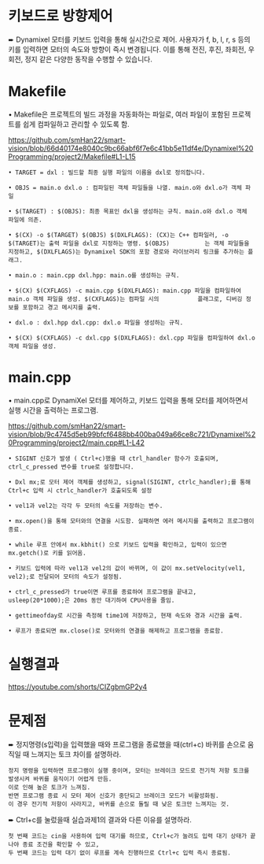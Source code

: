 # 키보드로 방향제어

➨ Dynamixel 모터를 키보드 입력을 통해 실시간으로 제어. 사용자가 f, b, l, r, s 등의 키를 입력하면 모터의 속도와 방향이 즉시 변경됩니다. 이를 통해 전진, 후진, 좌회전, 우회전, 정지 같은 다양한 동작을 수행할 수 있습니다.

# Makefile

• Makefile은 프로젝트의 빌드 과정을 자동화하는 파일로, 여러 파일이 포함된 프로젝트를 쉽게 컴파일하고 관리할 수 있도록 함.

https://github.com/smHan22/smart-vision/blob/66d40174e8040c9bc66abf6f7e6c41bb5e11df4e/Dynamixel%20Programming/project2/Makefile#L1-L15
```
• TARGET = dxl : 빌드할 최종 실행 파일의 이름을 dxl로 정의합니다.
    
• OBJS = main.o dxl.o : 컴파일된 객체 파일들을 나열. main.o와 dxl.o가 객체 파일
    
• $(TARGET) : $(OBJS): 최종 목표인 dxl을 생성하는 규칙. main.o와 dxl.o 객체 파일에 의존.
    
• $(CX) -o $(TARGET) $(OBJS) $(DXLFLAGS): (CX)는 C++ 컴파일러, -o $(TARGET)는 출력 파일을 dxl로 지정하는 명령. $(OBJS)          는 객체 파일들을 지정하고, $(DXLFLAGS)는 Dynamixel SDK의 포함 경로와 라이브러리 링크를 추가하는 플래그.

• main.o : main.cpp dxl.hpp: main.o를 생성하는 규칙. 

• $(CX) $(CXFLAGS) -c main.cpp $(DXLFLAGS): main.cpp 파일을 컴파일하여 main.o 객체 파일을 생성. $(CXFLAGS)는 컴파일 시의           플래그로, 디버깅 정보를 포함하고 경고 메시지를 출력.

• dxl.o : dxl.hpp dxl.cpp: dxl.o 파일을 생성하는 규칙.

• $(CX) $(CXFLAGS) -c dxl.cpp $(DXLFLAGS): dxl.cpp 파일을 컴파일하여 dxl.o 객체 파일을 생성.
```


# main.cpp

• main.cpp로 DynamiXel 모터를 제어하고, 키보드 입력을 통해 모터를 제어하면서 실행 시간을 출력하는 프로그램.

https://github.com/smHan22/smart-vision/blob/9c4745d5eb99bfcf6488bb400ba049a66ce8c721/Dynamixel%20Programming/project2/main.cpp#L1-L42
```
• SIGINT 신호가 발생 ( Ctrl+c)했을 때 ctrl_handler 함수가 호출되며, ctrl_c_pressed 변수를 true로 설정합니다. 

• Dxl mx;로 모터 제어 객체를 생성하고, signal(SIGINT, ctrlc_handler);를 통해 Ctrl+c 입력 시 ctrlc_handler가 호출되도록 설정

• vel1과 vel2는 각각 두 모터의 속도를 저장하는 변수.

• mx.open()을 통해 모터와의 연결을 시도함. 실패하면 에러 메시지를 출력하고 프로그램이 종료.

• while 루프 안에서 mx.kbhit() 으로 키보드 입력을 확인하고, 입력이 있으면 mx.getch()로 키를 읽어옴.

• 키보드 입력에 따라 vel1과 vel2의 값이 바뀌며, 이 값이 mx.setVelocity(vel1, vel2);로 전달되어 모터의 속도가 설정됨.

• ctrl_c_pressed가 true이면 루프를 종료하여 프로그램을 끝내고, usleep(20*1000);은 20ms 동안 대기하여 CPU사용을 줄임.

• gettimeofday로 시간을 측정해 time1에 저장하고, 현재 속도와 경과 시간을 출력.

• 루프가 종료되면 mx.close()로 모터와의 연결을 해제하고 프로그램을 종료함.
```

# 실행결과

https://youtube.com/shorts/CIZgbmGP2y4

# 문제점

➨ 정지명령(s입력)을 입력했을 때와 프로그램을 종료했을 때(ctrl+c) 바퀴를 손으로 움직일 때 느껴지는 토크 차이를 설명하라.
```
정지 명령을 입력하면 프로그램이 실행 중이며, 모터는 브레이크 모드로 전기적 저항 토크를 발생시켜 바퀴를 움직이기 어렵게 만듬.
이로 인해 높은 토크가 느껴짐.
반면 프로그램 종료 시 모터 제어 신호가 중단되고 브레이크 모드가 비활성화됨.
이 경우 전기적 저항이 사라지고, 바퀴를 손으로 돌릴 때 낮은 토크만 느껴지는 것.
```

➨ Ctrl+c를 눌렀을때 실습과제1의 결과와 다른 이유를 설명하라.
```
첫 번째 코드는 cin을 사용하여 입력 대기를 하므로, Ctrl+c가 눌려도 입력 대기 상태가 끝나야 종료 조건을 확인할 수 있고,
두 번째 코드는 입력 대기 없이 루프를 계속 진행하므로 Ctrl+c 입력 즉시 종료됨.
```
